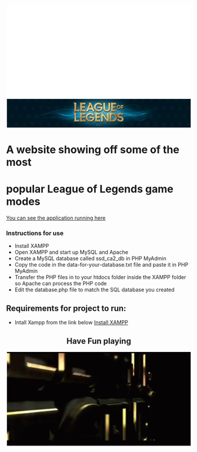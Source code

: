 <p align="center">
  <img width="500" src="image_uploads/league-of-legends-champions-i102252(1).png" alt="Off License logo">
</p>
<h1> A website showing off some of the most </h1>
<h1> popular League of Legends game modes </h1>

[You can see the application running here](https://mysql06.comp.dkit.ie/D00235179/CRUD "OH CRUD")

### Instructions for use
* Install XAMPP
* Open XAMPP and start up MySQL and Apache
* Create a MySQL database called ssd_ca2_db in PHP MyAdmin
* Copy the code in the data-for-your-database.txt file and paste it in PHP MyAdmin
* Transfer the PHP files in to your htdocs folder inside the XAMPP folder so Apache can process the PHP code
* Edit the database.php file to match the SQL database you created

## Requirements for project to run:
* Intall Xampp from the link below
[Install XAMPP](https://www.apachefriends.org/index.html "XAMPP")

<h2 align="center">Have Fun playing</h2>
<p align="center">
  <img width="500" src="image_uploads/league-of-legends.gif" alt="League gif">
</p>